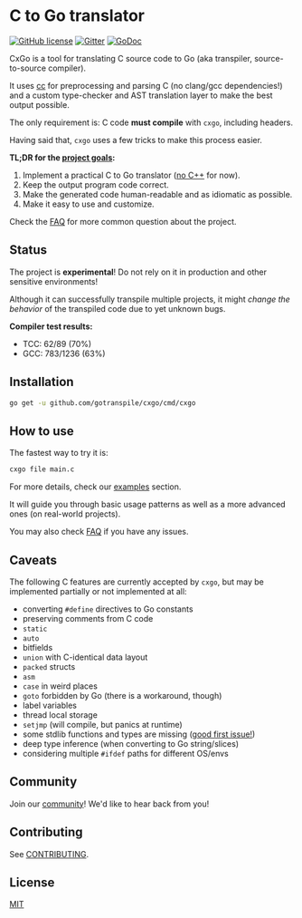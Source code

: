 # C to Go translator

[![GitHub license](https://img.shields.io/badge/license-MIT-blue.svg)](https://raw.githubusercontent.com/gotranspile/cxgo/master/LICENSE)
[![Gitter](https://badges.gitter.im/gotranspile/community.svg)](https://gitter.im/gotranspile/community?utm_source=badge&utm_medium=badge&utm_campaign=pr-badge)
[![GoDoc](https://godoc.org/github.com/gotranspile/cxgo?status.svg)](https://godoc.org/github.com/gotranspile/cxgo)

CxGo is a tool for translating C source code to Go (aka transpiler, source-to-source compiler).

It uses [cc](https://modernc.org/cc/v3) for preprocessing and parsing C (no clang/gcc dependencies!) and
a custom type-checker and AST translation layer to make the best output possible.

The only requirement is: C code **must compile** with `cxgo`, including headers.

Having said that, `cxgo` uses a few tricks to make this process easier.

**TL;DR for the [project goals](CONTRIBUTING.md#project-goals-and-principles):**

1. Implement a practical C to Go translator ([no C++](https://github.com/gotranspile/cxgo/issues/1) for now).
2. Keep the output program code correct.
3. Make the generated code human-readable and as idiomatic as possible.
4. Make it easy to use and customize.

Check the [FAQ](FAQ.md) for more common question about the project.

## Status

The project is **experimental**! Do not rely on it in production and other sensitive environments!

Although it can successfully transpile multiple projects, it might _change the behavior_ of the transpiled code due to yet unknown bugs.

**Compiler test results:**
- TCC: 62/89 (70%)
- GCC: 783/1236 (63%)

## Installation

```bash
go get -u github.com/gotranspile/cxgo/cmd/cxgo
```

## How to use

The fastest way to try it is:

```bash
cxgo file main.c
```

For more details, check our [examples](./examples/README.md) section.

It will guide you through basic usage patterns as well as a more advanced ones (on real-world projects).

You may also check [FAQ](FAQ.md) if you have any issues.

## Caveats

The following C features are currently accepted by `cxgo`, but may be implemented partially or not implemented at all:

- converting `#define` directives to Go constants
- preserving comments from C code
- `static`
- `auto`
- bitfields
- `union` with C-identical data layout
- `packed` structs
- `asm`
- `case` in weird places
- `goto` forbidden by Go (there is a workaround, though)
- label variables
- thread local storage
- `setjmp` (will compile, but panics at runtime)
- some stdlib functions and types are missing ([good first issue!](CONTRIBUTING.md))
- deep type inference (when converting to Go string/slices)
- considering multiple `#ifdef` paths for different OS/envs

## Community

Join our [community](COMMUNITY.md)! We'd like to hear back from you!

## Contributing

See [CONTRIBUTING](CONTRIBUTING.md).

## License

[MIT](LICENSE)
